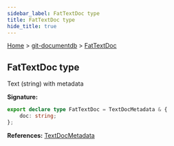 ```yaml
---
sidebar_label: FatTextDoc type
title: FatTextDoc type
hide_title: true
---
```


[Home](./index.md) &gt; [git-documentdb](./git-documentdb.md) &gt; [FatTextDoc](./git-documentdb.fattextdoc.md)

## FatTextDoc type

Text (string) with metadata

<b>Signature:</b>

```typescript
export declare type FatTextDoc = TextDocMetadata & {
    doc: string;
};
```
<b>References:</b> [TextDocMetadata](./git-documentdb.textdocmetadata.md)

